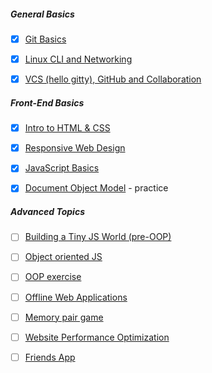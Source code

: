 ##### General Basics

- [x] [Git Basics](tasks/git-intro.md)

- [x] [Linux CLI and Networking](tasks/linux-cli-http.md)

- [x] [VCS (hello gitty), GitHub and Collaboration](tasks/git-collaboration.md)

##### Front-End Basics

- [x] [Intro to HTML & CSS](tasks/html-css-intro.md)

- [x] [Responsive Web Design](tasks/html-css-responsive.md)

- [X] [JavaScript Basics](tasks/js-basics.md)

- [X] [Document Object Model](tasks/js-dom.md) - practice

##### Advanced Topics

- [ ] [Building a Tiny JS World (pre-OOP)](tasks/js-pre-oop.md)
 
- [ ] [Object oriented JS](tasks/js-oop.md)

- [ ] [OOP exercise](tasks/js-post-oop.md)
 
- [ ] [Offline Web Applications](tasks/app-design-offline.md)

- [ ] [Memory pair game](tasks/memory-pair-game.md)
 
- [ ] [Website Performance Optimization](tasks/app-design-performance.md)

- [ ] [Friends App](tasks/friends-app.md)
